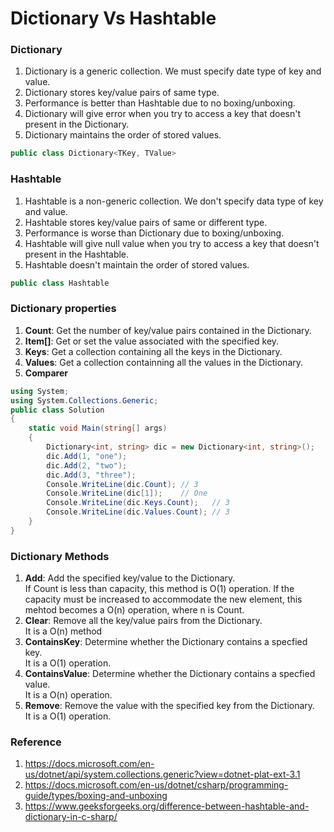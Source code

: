 # Dictionary Vs Hashtable

### Dictionary 
1. Dictionary is a generic collection. We must specify date type of key and value.
2. Dictionary stores key/value pairs of same type.
3. Performance is better than Hashtable due to no boxing/unboxing.
4. Dictionary will give error when you try to access a key that doesn't present in the Dictionary.
5. Dictionary maintains the order of stored values.
```C#
public class Dictionary<TKey, TValue> 
```

### Hashtable
1. Hashtable is a non-generic collection. We don't specify data type of key and value.
2. Hashtable stores key/value pairs of same or different type.
2. Performance is worse than Dictionary due to boxing/unboxing.
3. Hashtable will give null value when you try to access a key that doesn't present in the Hashtable.
4. Hashtable doesn't maintain the order of stored values.
```C#
public class Hashtable
```

### Dictionary properties
1. **Count**: Get the number of key/value pairs contained in the Dictionary.
2. **Item[]**: Get or set the value associated with the specified key.
3. **Keys**: Get a collection containing all the keys in the Dictionary.
4. **Values**: Get a collection containning all the values in the Dictionary.
5. **Comparer**

```C#
using System;
using System.Collections.Generic;
public class Solution
{
    static void Main(string[] args)
    {
        Dictionary<int, string> dic = new Dictionary<int, string>();
        dic.Add(1, "one");
        dic.Add(2, "two");
        dic.Add(3, "three");
        Console.WriteLine(dic.Count); // 3
        Console.WriteLine(dic[1]);    // One
        Console.WriteLine(dic.Keys.Count);   // 3
        Console.WriteLine(dic.Values.Count); // 3
    }
}
```
### Dictionary Methods
1. **Add**: Add the specified key/value to the Dictionary.<br/>
   If Count is less than capacity, this method is O(1) operation. If the capacity must be increased to accommodate the new element, this mehtod becomes a O(n) operation, where n is Count.
2. **Clear**: Remove all the key/value pairs from the Dictionary.<br/>
   It is a O(n) method
3. **ContainsKey**: Determine whether the Dictionary contains a specfied key. <br/>
   It is a O(1) operation.
4. **ContainsValue**: Determine whether the Dictionary contains a specfied value. <br/>
   It is a O(n) operation.
5. **Remove**: Remove the value with the specified key from the Dictionary. <br/>
   It is a O(1) operation.

### Reference
1. https://docs.microsoft.com/en-us/dotnet/api/system.collections.generic?view=dotnet-plat-ext-3.1
2. https://docs.microsoft.com/en-us/dotnet/csharp/programming-guide/types/boxing-and-unboxing
3. https://www.geeksforgeeks.org/difference-between-hashtable-and-dictionary-in-c-sharp/
